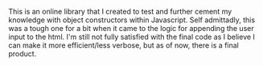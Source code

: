 This is an online library that I created to test and further cement my knowledge
with object constructors within Javascript. Self admittadly, this was a tough one for a bit
when it came to the logic for appending the user input to the html. I'm still not fully satisfied
with the final code as I believe I can make it more efficient/less verbose, but as of now, there is a 
final product. 
